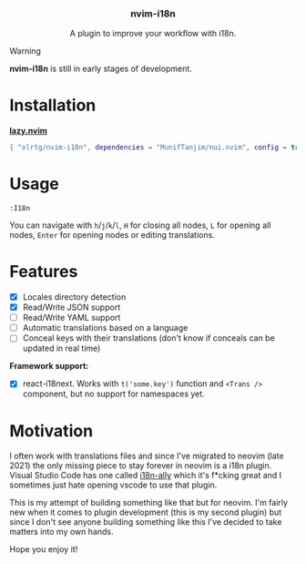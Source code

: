 <!-- markdownlint-disable MD033 MD041-->
<h3 align="center">
  nvim-i18n
</h3>

<p align="center">
  A plugin to improve your workflow with i18n.
</p>

<!-- prettier-ignore-start -->
> [!WARNING]
> **nvim-i18n** is still in early stages of development.
<!-- prettier-ignore-end -->

# Installation

**[lazy.nvim](https://github.com/folke/lazy.nvim)**

```lua
{ "olrtg/nvim-i18n", dependencies = "MunifTanjim/nui.nvim", config = true },
```

# Usage

```
:I18n
```

You can navigate with `h`/`j`/`k`/`l`, `H` for closing all nodes, `L` for opening all nodes, `Enter` for opening nodes or editing translations.

# Features

- [x] Locales directory detection
- [x] Read/Write JSON support
- [ ] Read/Write YAML support
- [ ] Automatic translations based on a language
- [ ] Conceal keys with their translations (don't know if conceals can be updated in real time)

**Framework support:**

- [x] react-i18next. Works with `t('some.key')` function and `<Trans />` component, but no support for namespaces yet.

# Motivation

I often work with translations files and since I've migrated to neovim (late 2021) the only missing piece to stay forever in neovim is a i18n plugin. Visual Studio Code has one called [i18n-ally](https://github.com/lokalise/i18n-ally) which it's f\*cking great and I sometimes just hate opening vscode to use that plugin.

This is my attempt of building something like that but for neovim. I'm fairly new when it comes to plugin development (this is my second plugin) but since I don't see anyone building something like this I've decided to take matters into my own hands.

Hope you enjoy it!
